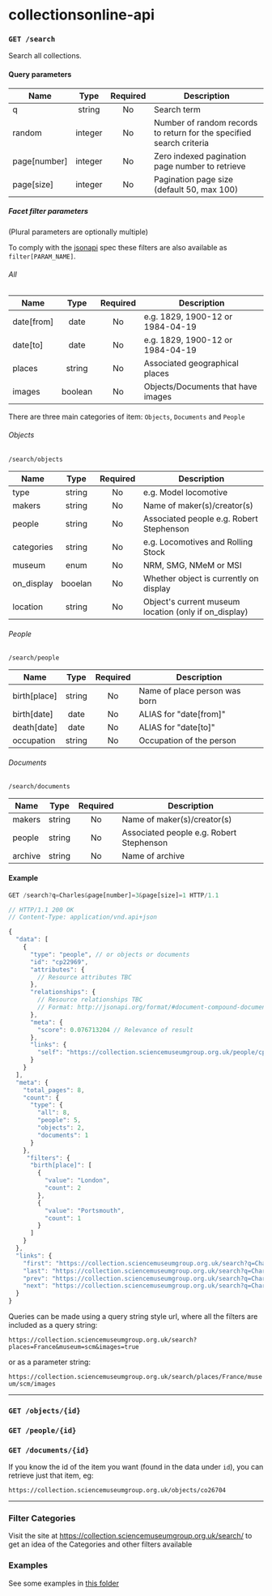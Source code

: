 # collectionsonline-api

### `GET /search`
Search all collections.

#### Query parameters

| Name           | Type    | Required | Description                                              |
|----------------|:-------:|:--------:|----------------------------------------------------------|
| q              | string  | No      | Search term                                              |
| random        | integer | No       | Number of random records to return for the specified search criteria |
| page[number]   | integer | No       | Zero indexed pagination page number to retrieve          |
| page[size]     | integer | No       | Pagination page size (default 50, max 100)               |

##### Facet filter parameters
(Plural parameters are optionally multiple)

To comply with the [jsonapi](http://jsonapi.org) spec these filters are also available as `filter[PARAM_NAME]`.

###### All

| Name           | Type    | Required | Description                                              |
|----------------|:-------:|:--------:|----------------------------------------------------------|
| date[from]     | date    | No       | e.g. 1829, 1900-12 or 1984-04-19                         |
| date[to]       | date    | No       | e.g. 1829, 1900-12 or 1984-04-19                         |
| places         | string  | No       | Associated geographical places                           |
| images | boolean | No | Objects/Documents that have images|

There are three main categories of item: `Objects`, `Documents` and `People`

###### Objects  

`/search/objects`

| Name           | Type    | Required | Description                                              |
|----------------|:-------:|:--------:|----------------------------------------------------------|
| type           | string  | No       | e.g. Model locomotive                                    |
| makers         | string  | No       | Name of maker(s)/creator(s)                              |
| people         | string  | No       | Associated people e.g. Robert Stephenson                 |
| categories     | string  | No       | e.g. Locomotives and Rolling Stock                       |
| museum         | enum    | No       | NRM, SMG, NMeM or MSI                                    |
| on_display     | booelan | No       | Whether object is currently on display                   |
| location       | string  | No       | Object's current museum location (only if on_display)    |

###### People  

`/search/people`

| Name           | Type    | Required | Description                                              |
|----------------|:-------:|:--------:|----------------------------------------------------------|
| birth[place]   | string  | No       | Name of place person was born                            |
| birth[date]    | date    | No       | ALIAS for "date[from]"                                   |
| death[date]    | date    | No       | ALIAS for "date[to]"                                     |
| occupation     | string  | No       | Occupation of the person                                 |

###### Documents  

`/search/documents`

| Name           | Type    | Required | Description                                              |
|----------------|:-------:|:--------:|----------------------------------------------------------|
| makers         | string  | No       | Name of maker(s)/creator(s)                              |
| people         | string  | No       | Associated people e.g. Robert Stephenson                 |
| archive        | string  | No       | Name of archive                                          |

#### Example

```js
GET /search?q=Charles&page[number]=3&page[size]=1 HTTP/1.1
```

```js
// HTTP/1.1 200 OK
// Content-Type: application/vnd.api+json

{
  "data": [
    {
      "type": "people", // or objects or documents
      "id": "cp22969",
      "attributes": {
        // Resource attributes TBC
      },
      "relationships": {
        // Resource relationships TBC
        // Format: http://jsonapi.org/format/#document-compound-documents
      },
      "meta": {
        "score": 0.076713204 // Relevance of result
      },
      "links": {
        "self": "https://collection.sciencemuseumgroup.org.uk/people/cp22969" // Link to this resource
      }
    }
  ],
  "meta": {
    "total_pages": 8,
    "count": {
      "type": {
        "all": 8,
        "people": 5,
        "objects": 2,
        "documents": 1
      }
    },
     "filters": {
      "birth[place]": [
        {
          "value": "London",
          "count": 2
        },
        {
          "value": "Portsmouth",
          "count": 1
        }
      ]
    }
  },
  "links": {
    "first": "https://collection.sciencemuseumgroup.org.uk/search?q=Charles&page[number]=0&page[size]=1",
    "last": "https://collection.sciencemuseumgroup.org.uk/search?q=Charles&page[number]=8&page[size]=1",
    "prev": "https://collection.sciencemuseumgroup.org.uk/search?q=Charles&page[number]=2&page[size]=1",
    "next": "https://collection.sciencemuseumgroup.org.uk/search?q=Charles&page[number]=4&page[size]=1"
  }
}
```

Queries can be made using a query string style url, where all the filters are included as a query string:

`https://collection.sciencemuseumgroup.org.uk/search?places=France&museum=scm&images=true`

or as a parameter string:

`https://collection.sciencemuseumgroup.org.uk/search/places/France/museum/scm/images`

---

### `GET /objects/{id}`

### `GET /people/{id}`

### `GET /documents/{id}`

If you know the id of the item you want (found in the data under `id`), you can retrieve just that item, eg:

`https://collection.sciencemuseumgroup.org.uk/objects/co26704`

---

### Filter Categories

Visit the site at https://collection.sciencemuseumgroup.org.uk/search/ to get an idea of the Categories and other filters available

### Examples

See some examples in [this folder](https://github.com/TheScienceMuseum/collectionsonline-api/tree/master/examples)
